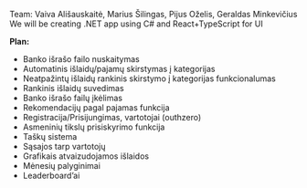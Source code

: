 Team: Vaiva Ališauskaitė, Marius Šilingas, Pijus Oželis, Geraldas Minkevičius </br>
We will be creating .NET app using C# and React+TypeScript for UI </br>

<b>Plan:</b></br>
<ul>
<li>Banko išrašo failo nuskaitymas</li>
<li>Automatinis išlaidų/pajamų skirstymas į kategorijas</li>
<li>Neatpažintų išlaidų rankinis skirstymo į kategorijas funkcionalumas</li>
<li>Rankinis išlaidų suvedimas</li>
<li>Banko išrašo failų įkėlimas</li>
<li>Rekomendacijų pagal pajamas funkcija</li>
<li>Registracija/Prisijungimas, vartotojai (outhzero)</li>
<li>Asmeninių tikslų prisiskyrimo funkcija</li>
<li>Taškų sistema</li>
<li>Sąsajos tarp vartotojų</li>
<li>Grafikais atvaizudojamos išlaidos</li>
<li>Mėnesių palyginimai</li>
<li>Leaderboard’ai</li>
</ul>
